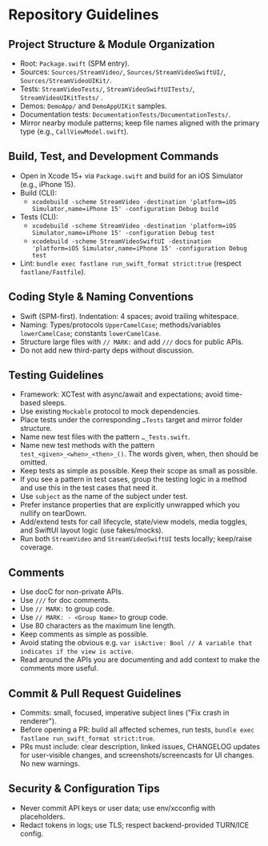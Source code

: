 # Repository Guidelines

## Project Structure & Module Organization
- Root: `Package.swift` (SPM entry).
- Sources: `Sources/StreamVideo/`, `Sources/StreamVideoSwiftUI/`, `Sources/StreamVideoUIKit/`.
- Tests: `StreamVideoTests/`, `StreamVideoSwiftUITests/`, `StreamVideoUIKitTests/` .
- Demos: `DemoApp/` and `DemoAppUIKit` samples.
- Documentation tests: `DocumentationTests/DocumentationTests/`.
- Mirror nearby module patterns; keep file names aligned with the primary type (e.g., `CallViewModel.swift`).

## Build, Test, and Development Commands
- Open in Xcode 15+ via `Package.swift` and build for an iOS Simulator (e.g., iPhone 15).
- Build (CLI):
  - `xcodebuild -scheme StreamVideo -destination 'platform=iOS Simulator,name=iPhone 15' -configuration Debug build`
- Tests (CLI):
  - `xcodebuild -scheme StreamVideo -destination 'platform=iOS Simulator,name=iPhone 15' -configuration Debug test`
  - `xcodebuild -scheme StreamVideoSwiftUI -destination 'platform=iOS Simulator,name=iPhone 15' -configuration Debug test`
- Lint: `bundle exec fastlane run_swift_format strict:true` (respect `fastlane/Fastfile`).

## Coding Style & Naming Conventions
- Swift (SPM-first). Indentation: 4 spaces; avoid trailing whitespace.
- Naming: Types/protocols `UpperCamelCase`; methods/variables `lowerCamelCase`; constants `lowerCamelCase`.
- Structure large files with `// MARK:` and add `///` docs for public APIs.
- Do not add new third-party deps without discussion.

## Testing Guidelines
- Framework: XCTest with async/await and expectations; avoid time-based sleeps.
- Use existing `Mockable` protocol to mock dependencies.
- Place tests under the corresponding `…Tests` target and mirror folder structure.
- Name new test files with the pattern `…_Tests.swift`.
- Name new test methods with the pattern `test_<given>_<when>_<then>_()`. The words given, when, then should be omitted.
- Keep tests as simple as possible. Keep their scope as small as possible.
- If you see a pattern in test cases, group the testing logic in a method and use this in the test cases that need it.
- Use `subject` as the name of the subject under test.
- Prefer instance properties that are explicitly unwrapped which you nullify on tearDown. 
- Add/extend tests for call lifecycle, state/view models, media toggles, and SwiftUI layout logic (use fakes/mocks).
- Run both `StreamVideo` and `StreamVideoSwiftUI` tests locally; keep/raise coverage.

## Comments
- Use docC for non-private APIs.
- Use `///` for doc comments.
- Use `// MARK:` to group code.
- Use `// MARK: - <Group Name>` to group code.
- Use 80 characters as the maximum line length.
- Keep comments as simple as possible.
- Avoid stating the obvious e.g. `var isActive: Bool // A variable that indicates if the view is active`.
- Read around the APIs you are documenting and add context to make the comments more useful.

## Commit & Pull Request Guidelines
- Commits: small, focused, imperative subject lines ("Fix crash in renderer").
- Before opening a PR: build all affected schemes, run tests, `bundle exec fastlane run_swift_format strict:true`.
- PRs must include: clear description, linked issues, CHANGELOG updates for user-visible changes, and screenshots/screencasts for UI changes. No new warnings.

## Security & Configuration Tips
- Never commit API keys or user data; use env/xcconfig with placeholders.
- Redact tokens in logs; use TLS; respect backend-provided TURN/ICE config.

